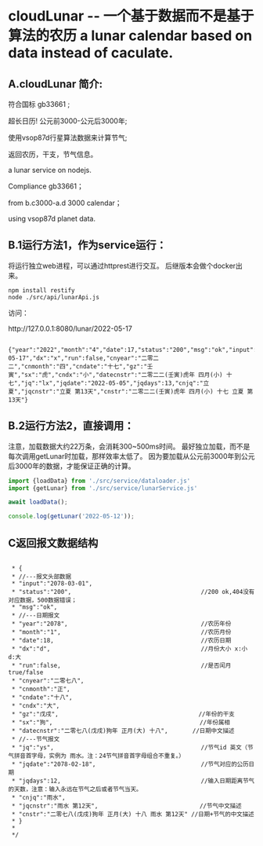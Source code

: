 # cloudLunar -- 一个基于数据而不是基于算法的农历 a lunar calendar based on data instead of caculate.

## A.cloudLunar 简介:


符合国标 gb33661 ; 

超长日历! 公元前3000-公元后3000年; 

使用vsop87d行星算法数据来计算节气; 

返回农历，干支，节气信息。 


a lunar service on nodejs. 

Compliance gb33661； 

from b.c3000-a.d 3000 calendar； 

using vsop87d planet data. 


## B.1运行方法1，作为service运行：
将运行独立web进程，可以通过httprest进行交互。
后继版本会做个docker出来。

```
npm install restify
node ./src/api/lunarApi.js

```

访问：
<p>http://127.0.0.1:8080/lunar/2022-05-17</p>

```

{"year":"2022","month":"4","date":17,"status":"200","msg":"ok","input":"2022-05-17","dx":"x","run":false,"cnyear":"二零二二","cnmonth":"四","cndate":"十七","gz":"壬寅","sx":"虎","cndx":"小","datecnstr":"二零二二(壬寅)虎年 四月(小) 十七","jq":"lx","jqdate":"2022-05-05","jqdays":13,"cnjq":"立夏","jqcnstr":"立夏 第13天","cnstr":"二零二二(壬寅)虎年 四月(小) 十七 立夏 第13天"}

```

## B.2运行方法2，直接调用：
注意，加载数据大约22万条，会消耗300~500ms时间。
最好独立加载，而不是每次调用getLunar时加载，那样效率太低了。
因为要加载从公元前3000年到公元后3000年的数据，才能保证正确的计算。

``` JavaScript
import {loadData} from './src/service/dataloader.js'
import {getLunar} from './src/service/lunarService.js'

await loadData();

console.log(getLunar('2022-05-12'));

```


## C返回报文数据结构
```

 * {
 * //---报文头部数据
 * "input":"2078-03-01",
 * "status":"200",                                     //200 ok,404没有对应数据，500数据错误；
 * "msg":"ok",
 * //---日期报文
 * "year":"2078",                                      //农历年份
 * "month":"1",                                        //农历月份
 * "date":18,                                          //农历日期
 * "dx":"d",                                           //月份大小 x:小 d:大
 * "run":false,                                        //是否闰月 true/false
 * "cnyear":"二零七八",
 * "cnmonth":"正",
 * "cndate":"十八",
 * "cndx":"大",
 * "gz":"戊戌",                                        //年份的干支
 * "sx":"狗",                                          //年份属相
 * "datecnstr":"二零七八(戊戌)狗年 正月(大) 十八",       //日期中文描述
 * //---节气报文
 * "jq":"ys",                                          //节气id 英文（节气拼音首字母，实例为 雨水。注：24节气拼音首字母组合不重复。）
 * "jqdate":"2078-02-18",                              //节气对应的公历日期
 * "jqdays":12,                                        //输入日期距离节气的天数，注意：输入永远在节气之后或者节气当天。
 * "cnjq":"雨水",
 * "jqcnstr":"雨水 第12天",                             //节气中文描述
 * "cnstr":"二零七八(戊戌)狗年 正月(大) 十八 雨水 第12天" //日期+节气的中文描述
 * }
 * 
 */
```
